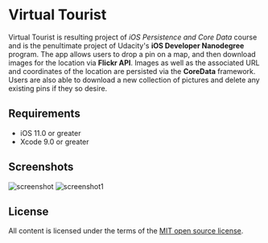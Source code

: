 # Virtual Tourist
Virtual Tourist is resulting project of _iOS Persistence and Core Data_ course and is the penultimate project of Udacity's **iOS Developer Nanodegree** program. 
The app allows users to drop a pin on a map, and then download images for the location via **Flickr API**. Images as well as the associated URL and coordinates of the location are persisted via the **CoreData** framework. Users are also able to download a new collection of pictures and delete any existing pins if they so desire.

## Requirements
- iOS 11.0 or greater
- Xcode 9.0 or greater

## Screenshots
![screenshot](https://user-images.githubusercontent.com/21065764/41620800-cb3fe902-73d8-11e8-8081-318b96fa6b8b.png)
![screenshot1](https://user-images.githubusercontent.com/21065764/41620722-95607590-73d8-11e8-9e0a-f4fe5414ed67.png)

## License
All content is licensed under the terms of the [MIT open source license](https://opensource.org/licenses/MIT).
